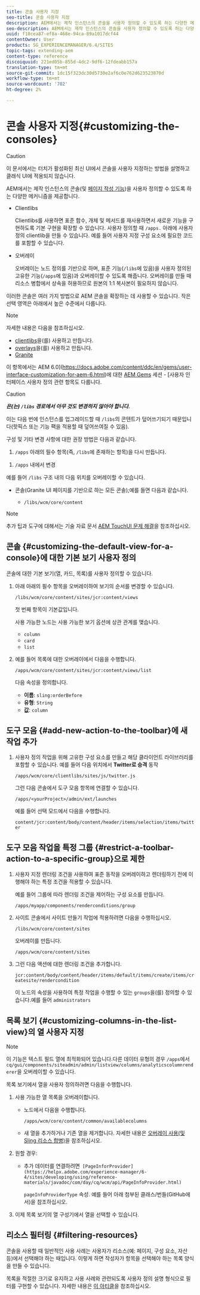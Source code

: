 ```yaml
---
title: 콘솔 사용자 지정
seo-title: 콘솔 사용자 지정
description: AEM에서는 제작 인스턴스의 콘솔을 사용자 정의할 수 있도록 하는 다양한 메커니즘을 제공합니다.
seo-description: AEM에서는 제작 인스턴스의 콘솔을 사용자 정의할 수 있도록 하는 다양한 메커니즘을 제공합니다.
uuid: f10cea87-ef8a-468e-94ca-89a1017dcf44
contentOwner: User
products: SG_EXPERIENCEMANAGER/6.4/SITES
topic-tags: extending-aem
content-type: reference
discoiquuid: 221ed05b-855d-4dc2-9df6-12fdeabb157a
translation-type: tm+mt
source-git-commit: 1dc15f323dc30d5730e2af6c0e762d623523870d
workflow-type: tm+mt
source-wordcount: '702'
ht-degree: 2%

---
```



# 콘솔 사용자 지정{#customizing-the-consoles}

>[!CAUTION]
>
>이 문서에서는 터치가 활성화된 최신 UI에서 콘솔을 사용자 지정하는 방법을 설명하고 클래식 UI에 적용되지 않습니다.

AEM에서는 제작 인스턴스의 콘솔(및 [페이지 작성 기능](/help/sites-developing/customizing-page-authoring-touch.md))을 사용자 정의할 수 있도록 하는 다양한 메커니즘을 제공합니다.

* Clientlibs

   Clientlibs를 사용하면 표준 함수, 개체 및 메서드를 재사용하면서 새로운 기능을 구현하도록 기본 구현을 확장할 수 있습니다. 사용자 정의할 때 `/apps.` 아래에 사용자 정의 clientlib을 만들 수 있습니다. 예를 들어 사용자 지정 구성 요소에 필요한 코드를 포함할 수 있습니다.

* 오버레이

   오버레이는 노드 정의를 기반으로 하며, 표준 기능(`/libs`에 있음)을 사용자 정의된 고유한 기능(`/apps`에 있음)과 오버레이할 수 있도록 해줍니다. 오버레이를 만들 때 리소스 병합에서 상속을 허용하므로 원본의 1:1 복사본이 필요하지 않습니다.

이러한 콘솔은 여러 가지 방법으로 AEM 콘솔을 확장하는 데 사용할 수 있습니다. 작은 선택 영역은 아래에서 높은 수준에서 다룹니다.

>[!NOTE]
>
>자세한 내용은 다음을 참조하십시오.
>
>* [clientlibs](/help/sites-developing/clientlibs.md)을(를) 사용하고 만듭니다.
>* [overlays](/help/sites-developing/overlays.md)을(를) 사용하고 만듭니다.
>* [Granite](https://helpx.adobe.com/experience-manager/6-4/sites/developing/using/reference-materials/granite-ui/api/index.html)

>
>
이 항목에서는 AEM 6.0](https://docs.adobe.com/content/ddc/en/gems/user-interface-customization-for-aem-6.html)에 대한 [AEM Gems](https://docs.adobe.com/content/ddc/en/gems.html) 세션 - [사용자 인터페이스 사용자 정의 관련 항목도 다룹니다.

>[!CAUTION]
>
>***은(는) `/libs` 경로에서 아무 것도 변경하지 않아야 합니다.***
>
>이는 다음 번에 인스턴스를 업그레이드할 때 `/libs`의 콘텐트가 덮어쓰기되기 때문입니다(핫픽스 또는 기능 팩을 적용할 때 덮어쓰여질 수 있음).
>
>구성 및 기타 변경 사항에 대한 권장 방법은 다음과 같습니다.
>
>1. `/apps` 아래의 필수 항목(즉, `/libs`에 존재하는 항목)을 다시 만듭니다.
   >
   >
1. `/apps` 내에서 변경

>



예를 들어 `/libs` 구조 내의 다음 위치를 오버레이할 수 있습니다.

* 콘솔(Granite UI 페이지를 기반으로 하는 모든 콘솔);예를 들면 다음과 같습니다.

   * `/libs/wcm/core/content`

<!-- Needs a review by Engineering -->
<!--
* secondary (inner) rails; for example:

    * `/libs/wcm/core/content/search`

* toolbar(s) (dependent on console; for example sites):

    * default 

      `/libs/wcm/core/content/sites/jcr:content/body/content/header/items/default`

    * selection mode

      `/libs/wcm/core/content/sites/jcr:content/body/content/header/items/selection`

* help menu options (dependent on console; for example sites):

    * `/libs/wcm/core/content/sites/jcr:content/body/help`

* information shown on the card view (dependent on console; for example sites):

    * `/libs/wcm/core/content/sites/jcr:content/body/content/content/items/childpages`

-->
>[!NOTE]
>
>추가 팁과 도구에 대해서는 기술 자료 문서 [AEM TouchUI 문제 해결](https://helpx.adobe.com/experience-manager/kb/troubleshooting-aem-touchui-issues.html)을 참조하십시오.

<!-- Needs a review by Engineering -->
<!--
## Code Samples {#code-samples}

Various packages have been made available on Github. These provide code samples related to the tasks covered on this page.

### aem-admin-extension-new-console {#aem-admin-extension-new-console}

`aem-admin-extension-new-console` is a sample package showing how to [create a new AEM 6 console](#create-a-custom-console). This package provides a UI for managing [Launches](/help/sites-authoring/launches.md) and adds a link in the navigation:

CODE ON GITHUB

You can find the code of this page on GitHub

* [Open aem-admin-extension-new-console project on GitHub](https://github.com/Adobe-Marketing-Cloud/aem-admin-extension-new-console)
* Download the project as [a ZIP file](https://github.com/Adobe-Marketing-Cloud/aem-admin-extension-new-console/archive/master.zip)

### aem-admin-extension-customize-sites {#aem-admin-extension-customize-sites}

`aem-admin-extension-customize-sites` is a sample package showing how to customize an existing AEM 6 admin console. This package provides updates to Sites administration:

CODE ON GITHUB

You can find the code of this page on GitHub

* [Open aem-admin-extension-customize-sites project on GitHub](https://github.com/Adobe-Marketing-Cloud/aem-admin-extension-customize-sites)
* Download the project as [a ZIP file](https://github.com/Adobe-Marketing-Cloud/aem-admin-extension-customize-sites/archive/master.zip)
-->

<!-- Needs a review by Engineering -->
<!--
## Create a Custom Console {#create-a-custom-console}

1. You can create a custom console with related actions; for example, Launches at the top level (below Sites):

   This involves:

    * creating the root space definition of your new console ``; for example:

        * `/apps/<yourProject>/admin/ext/launches`

    * this can contain (according to requirements):

        * the corresponding [clientlibs](/help/sites-developing/clientlibs.md) for custom actions and `less`/ `css` definitions

            * `/apps/<yourProject>/admin/ext/launches/clientlibs`

        * components that need to be redefined/adjusted; for example, the breadcrumbs, datasource and the launch

            * `/apps/<yourProject>/admin/ext/launches/components`

        * the Granite UI page resource:

            * `/apps/<yourProject>/admin/ext/launches/content/jcr:content`

              property: `sling:resourceType`

        * the page definition of the console

            * `/apps/<yourProject>/admin/ext/launches/content/jcr:content/head`
            * `/apps/<yourProject>/admin/ext/launches/content/jcr:content/body`

   ![chlimage_1-236](assets/chlimage_1-236.png)

   To use the new console (for example in the [rail for navigation](#add-new-navigation-option-to-rail)) an ID is used, so that it can be explicitly referenced. The ID is used to connect the console and its navigation definition. The ID is defined in the `rail` node of the page; for example, for the Sites console:

    * the rail node is: 

      `/libs/wcm/core/content/sites/jcr:content/body/rail`

        * here the `currentId` property is defined: 

          `currentId` = `cq-sites`

   For the Launches console example:

    * the node is:

        * `/apps/<yourProject>/admin/ext/launches/content/jcr:content/body/rail`

    * with the following properties:

        * `currentId` = `cq-launches`
        * `sling:resourceType` = `granite/ui/components/endor/navcolumns`
        * `srcPath` = `cq/core/content/nav`
-->

## 콘솔 {#customizing-the-default-view-for-a-console}에 대한 기본 보기 사용자 정의

콘솔에 대한 기본 보기(열, 카드, 목록)를 사용자 정의할 수 있습니다.

1. 아래 아래의 필수 항목을 오버레이하여 보기의 순서를 변경할 수 있습니다.

   `/libs/wcm/core/content/sites/jcr:content/views`

   첫 번째 항목이 기본값입니다.

   사용 가능한 노드는 사용 가능한 보기 옵션에 상관 관계를 맺습니다.

   * `column`
   * `card`
   * `list`

1. 예를 들어 목록에 대한 오버레이에서 다음을 수행합니다.

   `/apps/wcm/core/content/sites/jcr:content/views/list`

   다음 속성을 정의합니다.

   * **이름**: `sling:orderBefore`
   * **유형**: `String`
   * **값**:  `column`

<!-- Needs a review by Engineering -->
<!--
`aem-admin-extension-customize-sites` is a sample package showing how to customize an existing AEM 6 admin console. This package provides updates to Sites administration:

CODE ON GITHUB

You can find the code of this page on GitHub

* [Open aem-admin-extension-customize-sites project on GitHub](https://github.com/Adobe-Marketing-Cloud/aem-admin-extension-customize-sites)
* Download the project as [a ZIP file](https://github.com/Adobe-Marketing-Cloud/aem-admin-extension-customize-sites/archive/master.zip)
-->

<!-- Needs a review by Engineering -->
<!--
### Add New Navigation Option to Rail {#add-new-navigation-option-to-rail}

1. You can add a navigation entry in the rail (for example, a [custom console](#create-a-custom-console) such as Launches).

   To do this, you create an overlay of:

   `/libs/cq/core/content/nav`

   In the `/apps` overlay:

   `/apps/cq/core/content/nav`

   Create the new nodes and properties:

   ![chlimage_1-237](assets/chlimage_1-237.png)

    * Extend navigation:

        * `/apps/cq/core/content/nav/launches`

    * Specify location in the tree:

        * property: `sling:orderBefore`

    * To create the connection, the `id` property references (i.e. must be the same as) the `currentID` property [for the appropriate console](#create-a-custom-console):

        * property: `id`
        * value: same as for your console (e.g. `cq-launches`) 

          for example: the same value as the `currentId` property on:

          `/apps/<yourProject>/admin/ext/launches/content/jcr:content/body/rail`
-->

## 도구 모음 {#add-new-action-to-the-toolbar}에 새 작업 추가

1. 사용자 정의 작업을 위해 고유한 구성 요소를 만들고 해당 클라이언트 라이브러리를 포함할 수 있습니다. 예를 들어 다음 위치에서 **Twitter로 승격** 동작

   `/apps/wcm/core/clientlibs/sites/js/twitter.js`

   그런 다음 콘솔에서 도구 모음 항목에 연결할 수 있습니다.

   `/apps/<yourProject>/admin/ext/launches`

   예를 들어 선택 모드에서 다음을 수행합니다.

   `content/jcr:content/body/content/header/items/selection/items/twitter`

## 도구 모음 작업을 특정 그룹 {#restrict-a-toolbar-action-to-a-specific-group}으로 제한

1. 사용자 지정 렌더링 조건을 사용하여 표준 동작을 오버레이하고 렌더링하기 전에 이행해야 하는 특정 조건을 적용할 수 있습니다.

   예를 들어 그룹에 따라 렌더링 조건을 제어하는 구성 요소를 만듭니다.

   `/apps/myapp/components/renderconditions/group`

1. 사이트 콘솔에서 사이트 만들기 작업에 적용하려면 다음을 수행하십시오.

   `/libs/wcm/core/content/sites`

   오버레이를 만듭니다.

   `/apps/wcm/core/content/sites`

1. 그런 다음 액션에 대한 렌더링 조건을 추가합니다.

   `jcr:content/body/content/header/items/default/items/create/items/createsite/rendercondition`

   이 노드의 속성을 사용하여 특정 작업을 수행할 수 있는 `groups`을(를) 정의할 수 있습니다.예를 들어 `administrators`

<!-- Needs a review by Engineering -->
<!--
## Remove Access to Navigation Option on Rail {#remove-access-to-navigation-option-on-rail}

1. You can rename a navigation entry in the rail by overlaying the required entry from under:

   `/libs/cq/core/content/nav`

   The nodes available correlate to the navigation options in the rail:

    * `projects`
    * `sites`
    * `assets`
    * `apps`
    * `forms`
    * `screens`
    * `personalization`
    * `commerce`
    * `tools`
    * `communities`

1. For example, on a overlay at:

   `/apps/cq/core/content/nav/sites`

   Define the following property:

    * **Name**: `sling:hideResource`
    * **Type**: `String` 
    * **Value**: `true`

`aem-admin-extension-customize-sites` is a sample package showing how to customize an existing AEM 6 admin console. This package provides updates to Sites administration:

CODE ON GITHUB

You can find the code of this page on GitHub

* [Open aem-admin-extension-new-console project on GitHub](https://github.com/Adobe-Marketing-Cloud/aem-admin-extension-new-console)
* Download the project as [a ZIP file](https://github.com/Adobe-Marketing-Cloud/aem-admin-extension-new-console/archive/master.zip)
-->

<!-- Needs a review by Engineering -->
<!--
## Restrict Access to Navigation Option on Rail {#restrict-access-to-navigation-option-on-rail}

You can restrict access to a navigation option using ACLs:

1. Open the [user and/or group management](/help/sites-administering/security.md) and select the user/group you want to restrict access for.

   >[!NOTE]
   >
   >Avoid assigning/restricting permissions on a user-by-user basis. It is [recommended to use groups](/help/sites-administering/security.md#best-practices).

1. Remove access [permissions](/help/sites-administering/security.md#permissions) to the appropriate node(s) under `/libs/cq/core/content/nav/sites`. These correlate to the navigation options in the rail:

    * `projects`
    * `sites`
    * `assets`
    * `apps`
    * `forms`
    * `screens`
    * `personalization`
    * `commerce`
    * `tools`
    * `communities`
-->

## 목록 보기 {#customizing-columns-in-the-list-view}의 열 사용자 지정

>[!NOTE]
>
>이 기능은 텍스트 필드 열에 최적화되어 있습니다.다른 데이터 유형의 경우 `/apps`에서 `cq/gui/components/siteadmin/admin/listview/columns/analyticscolumnrenderer`을 오버레이할 수 있습니다.

<!-- Needs a review by Engineering -->
<!--
CODE ON GITHUB

You can find the code of this page on GitHub

* [Open aem-sites-extension-listview-columns project on GitHub](https://github.com/Adobe-Marketing-Cloud/aem-sites-extension-listview-columns)
* Download the project as [a ZIP file](https://github.com/Adobe-Marketing-Cloud/aem-sites-extension-listview-columns/archive/master.zip)
-->

목록 보기에서 열을 사용자 정의하려면 다음을 수행합니다.

1. 사용 가능한 열 목록을 오버레이합니다.

   * 노드에서 다음을 수행합니다.

      `/apps/wcm/core/content/common/availablecolumns`

   * 새 열을 추가하거나 기존 열을 제거합니다.
   자세한 내용은 [오버레이 사용(및 Sling 리소스 합병)](/help/sites-developing/overlays.md)을 참조하십시오.

1. 원할 경우:

   * 추가 데이터를 연결하려면` [PageInforProvider](https://helpx.adobe.com/experience-manager/6-4/sites/developing/using/reference-materials/javadoc/com/day/cq/wcm/api/PageInfoProvider.html)`

      `pageInfoProviderType` 속성.
   예를 들어 아래 첨부된 클래스/번들(GitHub에서)을 참조하십시오.

1. 이제 목록 보기의 열 구성기에서 열을 선택할 수 있습니다.

## 리소스 필터링 {#filtering-resources}

콘솔을 사용할 때 일반적인 사용 사례는 사용자가 리소스(예: 페이지, 구성 요소, 자산 등)에서 선택해야 하는 때입니다. 이렇게 하면 작성자가 항목을 선택해야 하는 목록 양식을 만들 수 있습니다.

목록을 적절한 크기로 유지하고 사용 사례와 관련되도록 사용자 정의 설명 형식으로 필터를 구현할 수 있습니다. 자세한 내용은 [이 아티클](/help/sites-developing/customizing-page-authoring-touch.md#filtering-resources)을 참조하십시오.
